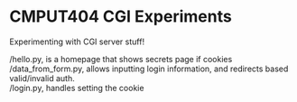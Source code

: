 # CMPUT404 CGI Experiments

Experimenting with CGI server stuff!

/hello.py, is a homepage that shows secrets page if cookies <br />
/data_from_form.py, allows inputting login information, and redirects based valid/invalid auth.<br />
/login.py, handles setting the cookie<br />
